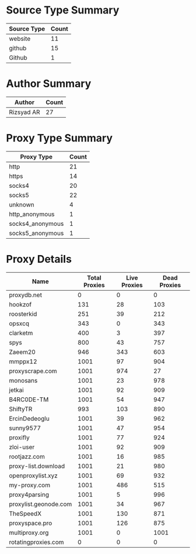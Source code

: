 # Source Type Summary

| Source Type | Count |
|-------------|-------|
| website | 11 |
| github | 15 |
| Github | 1 |


# Author Summary

| Author | Count |
|--------|-------|
| Rizsyad AR | 27 |


# Proxy Type Summary

| Proxy Type | Count |
|------------|-------|
| http | 21 |
| https | 14 |
| socks4 | 20 |
| socks5 | 22 |
| unknown | 4 |
| http_anonymous | 1 |
| socks4_anonymous | 1 |
| socks5_anonymous | 1 |


# Proxy Details

| Name | Total Proxies | Live Proxies | Dead Proxies |
|------|---------------|--------------|---------------|
| proxydb.net | 0 | 0 | 0 |
| hookzof | 131 | 28 | 103 |
| roosterkid | 251 | 39 | 212 |
| opsxcq | 343 | 0 | 343 |
| clarketm | 400 | 3 | 397 |
| spys | 800 | 43 | 757 |
| Zaeem20 | 946 | 343 | 603 |
| mmppx12 | 1001 | 97 | 904 |
| proxyscrape.com | 1001 | 974 | 27 |
| monosans | 1001 | 23 | 978 |
| jetkai | 1001 | 92 | 909 |
| B4RC0DE-TM | 1001 | 54 | 947 |
| ShiftyTR | 993 | 103 | 890 |
| ErcinDedeoglu | 1001 | 39 | 962 |
| sunny9577 | 1001 | 47 | 954 |
| proxifly | 1001 | 77 | 924 |
| zloi-user | 1001 | 92 | 909 |
| rootjazz.com | 1001 | 16 | 985 |
| proxy-list.download | 1001 | 21 | 980 |
| openproxylist.xyz | 1001 | 69 | 932 |
| my-proxy.com | 1001 | 486 | 515 |
| proxy4parsing | 1001 | 5 | 996 |
| proxylist.geonode.com | 1001 | 34 | 967 |
| TheSpeedX | 1001 | 130 | 871 |
| proxyspace.pro | 1001 | 126 | 875 |
| multiproxy.org | 1001 | 0 | 1001 |
| rotatingproxies.com | 0 | 0 | 0 |
